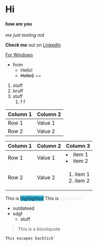 # Hi
#### how are you

_me just testing md_

**Check me** out on [LinkedIn][LinkedIn]

[LinkedIn]: https://www.linkedin.com/in/david-lobo-681a04b9/

[For Windows](https://github.com/DavidLobo757/test/tree/master/windows)

* from
  * Hello!
  * ~~Hello2~~  ~~

1. stuff
2. bruff
3. stuff
    1. f   f


| Column 1 | Column 2 | 
| ----------- | ----------- | 
| Row 1 | Value 1 | 
| Row 2 | Value 2 |


| Column 1 | Column 2 | Column 3 |
| ----------- | ----------- | ------------|
| Row 1 | Value 1 | <li> item 1 </li>  <li> item 2 </li>
| Row 2 | Value 2 | <ol> <li> item 1 </li>  <li> item 2 </li> </ol>

This is <span style="background-color: #27b7de">highlighted</span>
This is <span style="color:#ddf0e4">light green</span>

- outdateed
- sdgf
  - stuff

>This is a blockquote

``This escapes backtick` `` 